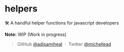 # helpers
🛠 A handful helper functions for javascript developers

**Note:** WIP (Work in progress)

> GitHub
> [@adisamiheal](https://github.com/adisamiheal) &nbsp;&middot;&nbsp; Twitter
> [@michellead](https://twitter.com/michellead)
